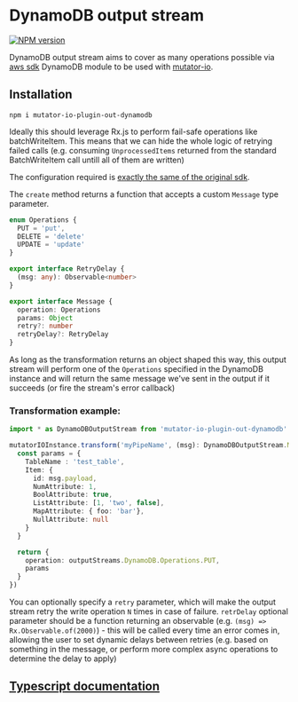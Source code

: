 # DynamoDB output stream
[![NPM version](https://badge.fury.io/js/mutator-io-plugin-in-mqtt.svg)](https://badge.fury.io/js/mutator-io-plugin-in-mqtt)

DynamoDB output stream aims to cover as many operations possible via [aws sdk](https://github.com/aws/aws-sdk-js) DynamoDB module to be used with [mutator-io](https://github.com/AnalyticsFire/mutator-io).

## Installation
```
npm i mutator-io-plugin-out-dynamodb
```

Ideally this should leverage Rx.js to perform fail-safe operations like batchWriteItem. This means that we can hide the whole logic of retrying failed calls (e.g. consuming `UnprocessedItems` returned from the standard BatchWriteItem call untill all of them are written)

The configuration required is [exactly the same of the original sdk](https://github.com/aws/aws-sdk-js/blob/master/lib/dynamodb/document_client.d.ts).

The `create` method returns a function that accepts a custom `Message` type parameter.

```typescript
enum Operations {
  PUT = 'put',
  DELETE = 'delete'
  UPDATE = 'update'
}

export interface RetryDelay {
  (msg: any): Observable<number>
}

export interface Message {
  operation: Operations
  params: Object
  retry?: number
  retryDelay?: RetryDelay
}
```

As long as the transformation returns an object shaped this way, this output stream will perform one of the `Operations` specified in the DynamoDB instance and will return the same message we've sent in the output if it succeeds (or fire the stream's error callback)

### Transformation example:
```typescript
import * as DynamoDBOutputStream from 'mutator-io-plugin-out-dynamodb'

mutatorIOInstance.transform('myPipeName', (msg): DynamoDBOutputStream.Message => {
  const params = {
    TableName : 'test_table',
    Item: {
      id: msg.payload,
      NumAttribute: 1,
      BoolAttribute: true,
      ListAttribute: [1, 'two', false],
      MapAttribute: { foo: 'bar'},
      NullAttribute: null
    }
  }

  return {
    operation: outputStreams.DynamoDB.Operations.PUT,
    params
  }
})
```

You can optionally specify a `retry` parameter, which will make the output stream retry the write operation `N` times in case of failure.
`retrDelay` optional parameter should be a function returning an observable (e.g. `(msg) => Rx.Observable.of(2000)`) - this will be called every time an error comes in, allowing the user to set dynamic delays between retries (e.g. based on something in the message, or perform more complex async operations to determine the delay to apply)

## [Typescript documentation](doc/README.md)
